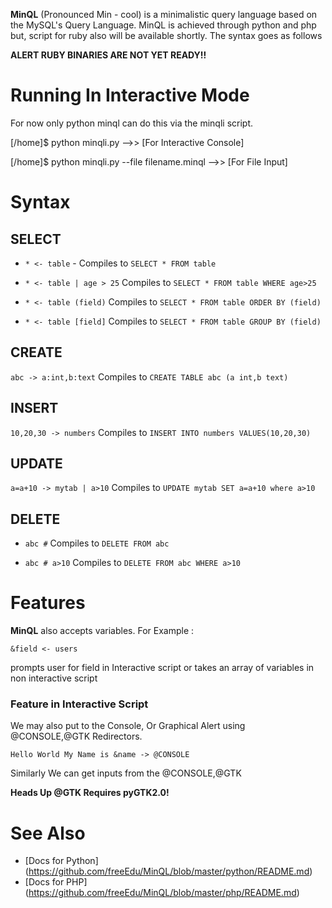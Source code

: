 **MinQL** (Pronounced Min - cool) is a minimalistic query language based on the MySQL's Query Language. MinQL is achieved through python and php but, script for ruby also will be available shortly. The syntax goes as follows

**ALERT RUBY BINARIES ARE NOT YET READY!!**


Running In Interactive Mode
========================
For now only python minql can do this via the minqli script.


[/home]$ python minqli.py -->> [For Interactive Console]               

[/home]$ python minqli.py --file filename.minql -->> [For File Input]  


Syntax
======

SELECT 
------

* `* <- table`  - Compiles to  `SELECT * FROM table`

* `* <- table | age > 25`  Compiles to `SELECT * FROM table WHERE age>25`

* `* <- table (field)` Compiles to `SELECT * FROM table ORDER BY (field)`

* `* <- table [field]`  Compiles to `SELECT * FROM table GROUP BY (field)`

CREATE 
-----

`abc -> a:int,b:text` Compiles to `CREATE TABLE abc (a int,b text)`

INSERT
------

`10,20,30 -> numbers` Compiles to `INSERT INTO numbers VALUES(10,20,30)`

UPDATE
-----

`a=a+10 -> mytab | a>10` Compiles to `UPDATE mytab SET a=a+10 where a>10`

DELETE
-----

* `abc #` Compiles to `DELETE FROM abc`

* `abc # a>10` Compiles to `DELETE FROM abc WHERE a>10`

Features
===================================================
**MinQL** also accepts variables. For Example :

`&field <- users `

prompts user for field in Interactive script or takes an array of variables in non interactive script

### Feature in Interactive Script

We may also put to the Console, Or Graphical Alert 
using @CONSOLE,@GTK Redirectors. 


`Hello World My Name is &name -> @CONSOLE`

Similarly We can get inputs from the @CONSOLE,@GTK

**Heads Up @GTK Requires pyGTK2.0!**

See Also
======================
* [Docs for Python]  (https://github.com/freeEdu/MinQL/blob/master/python/README.md)
* [Docs for PHP] (https://github.com/freeEdu/MinQL/blob/master/php/README.md)

